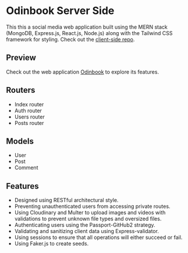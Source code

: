 # Odinbook Server Side
This this a social media web application built using the MERN stack (MongoDB, Express.js, React.js, Node.js) along with the Tailwind CSS framework for styling.
Check out the [client-side repo](https://github.com/LaythAlqadhi/odin-book-client-side).

## Preview
Check out the web application [Odinbook](https://odinbook-eight.vercel.app) to explore its features.

## Routers
- Index router
- Auth router
- Users router
- Posts router

## Models
- User
- Post
- Comment

## Features
- Designed using RESTful architectural style.
- Preventing unauthenticated users from accessing private routes.
- Using Cloudinary and Multer to upload images and videos with validations to prevent unknown file types and oversized files.
- Authenticating users using the Passport-GitHub2 strategy.
- Validating and sanitizing client data using Express-validator.
- Using sessions to ensure that all operations will either succeed or fail.
- Using Faker.js to create seeds.
